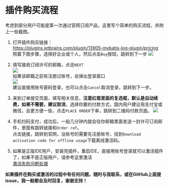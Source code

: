 # 插件购买流程
考虑到部分用户可能是第一次通过官网订阅产品，这里写个简单的购买流程，并附上一些截图。
1. 打开插件购买链接：  
https://plugins.jetbrains.com/plugin/13905-mybatis-log-plugin/pricing  
照着下图步骤，选择好企业或个人，然后点击`Buy`按钮，跳转到下一步
![](https://raw.githubusercontent.com/kookob/mybatis-log-plugin/master/snapshot/buy/buy1.png)  

2. 填写接收订阅许可的邮箱，点击`NEXT`  
![](https://raw.githubusercontent.com/kookob/mybatis-log-plugin/master/snapshot/buy/buy2.png)  
如果该邮箱之前有注册过账号，会弹出登录窗口  
![](https://raw.githubusercontent.com/kookob/mybatis-log-plugin/master/snapshot/buy/buy3.png)  
建议直接用账号密码登录，也可以点击`Cancel`取消登录，跳转到下一步。

3. 来到订单提交页面，填写相关信息，**注意红框里面的复选框，默认是自动续费，如果不需要，建议取消**，选择你要的付款方式，国内用户建议用支付宝或微信，会更方便一些，点击`PLACE ORDER`下单，跳转到二维码付款页面。
![](https://raw.githubusercontent.com/kookob/mybatis-log-plugin/master/snapshot/buy/buy4.png)  

4. 手机扫码支付，成功后，一般几分钟内就会往你邮箱里面发送一封许可订阅邮件，里面有跳转链接和`Order ref`。  
点击链接，跳转到官网，没账号的需要先注册账号，找到`Download activation code for offline usage`下载离线激活码。

5. 如果是正版IDE用户，安装完插件，重启IDE，直接用账号登录就可以激活插件了，如果不是正版用户，请参考这里激活  
[激活失败问题处理](https://github.com/kookob/mybatis-log-plugin/blob/master/activation.md)

**如果插件在购买或激活的过程中有任何问题，随时与我联系，或在GitHub上面提issue，我一般都会及时回复，谢谢支持！**